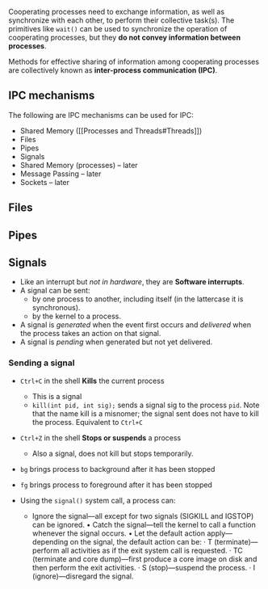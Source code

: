 Cooperating processes need to exchange information, as well as synchronize with each other, to perform their collective task(s). The primitives like `wait()` can be used to synchronize the operation of cooperating processes, but they **do not convey information between processes**. 

Methods for effective sharing of information among cooperating processes are collectively known as **inter-process communication (IPC)**.
## IPC mechanisms
The following are IPC mechanisms can be used for IPC:
- Shared Memory ([[Processes and Threads#Threads]])
- Files
- Pipes
- Signals
- Shared Memory (processes) – later
- Message Passing – later
- Sockets – later

## Files
## Pipes
## Signals
- Like an interrupt but *not in hardware*, they are **Software interrupts**.
- A signal can be sent:
	- by one process to another, including itself (in the lattercase it is synchronous).
	- by the kernel to a process.
- A signal is *generated* when the event first occurs and *delivered* when the process takes an action on that signal. 
- A signal is *pending* when generated but not yet delivered. 
### Sending a signal
- `Ctrl+C` in the shell **Kills** the current process
	- This is a signal
	- `kill(int pid, int sig);` sends a signal sig to the process `pid`. Note that the name kill is a misnomer; the signal sent does not have to kill the process. Equivalent to `Ctrl+C`
- `Ctrl+Z` in the shell **Stops or suspends** a process
	- Also a signal, does not kill but stops temporarily.
- `bg` brings process to background after it has been stopped
- `fg` brings process to foreground after it has been stopped


- Using the `signal()` system call, a process can:
	- Ignore the signal—all except for two signals (SIGKILL and
 IGSTOP) can be ignored.
• Catch the signal—tell the kernel to call a function whenever the signal occurs.
• Let the default action apply—depending on the signal, the default action can be:
· T (terminate)—perform all activities as if the exit system
call is requested.
· TC (terminate and core dump)—first produce a core
image on disk and then perform the exit activities.
· S (stop)—suspend the process.
· I (ignore)—disregard the signal.